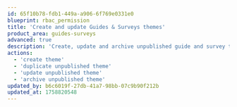 ```yaml
---
id: 65f10b78-fdb1-449a-a906-6f769e0331e0
blueprint: rbac_permission
title: 'Create and update Guides & Surveys themes'
product_area: guides-surveys
advanced: true
description: 'Create, update and archive unpublished guide and survey themes'
actions:
  - 'create theme'
  - 'duplicate unpublished theme'
  - 'update unpublished theme'
  - 'archive unpublished theme'
updated_by: b6c6019f-27db-41a7-98bb-07c9b90f212b
updated_at: 1758820548
---
```

